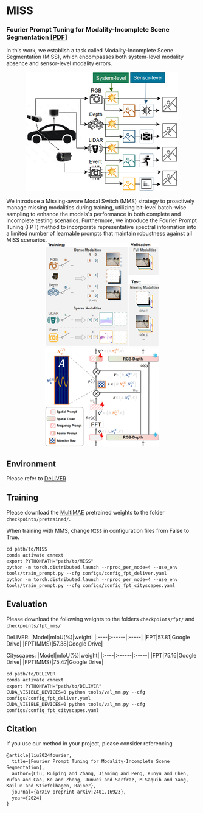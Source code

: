 # MISS

### Fourier Prompt Tuning for Modality-Incomplete Scene Segmentation [[PDF]](https://arxiv.org/pdf/2401.16923)

In this work, we establish a task called Modality-Incomplete Scene Segmentation (MISS), which encompasses both system-level modality absence and sensor-level modality errors. 
<p align="center">
  <img src="figs/MISS.png" width="400">
</p>
We introduce a Missing-aware Modal Switch (MMS) strategy to proactively manage missing modalities during training, utilizing bit-level batch-wise sampling to enhance the models's performance in both complete and incomplete testing scenarios. Furthermore, we introduce the Fourier Prompt Tuning (FPT) method to incorporate representative spectral information into a limited number of learnable prompts that maintain robustness against all MISS scenarios. 
<div style="display:inline-block" align="center">
  <img src="figs/MMS.png" alt="image1" width="300">
  <img src="figs/FPT.png" alt="image2" width="300">
</div>

## Environment
Please refer to [DeLIVER](https://github.com/jamycheung/DELIVER)

## Training
Please download the [MultiMAE](https://drive.google.com/file/d/1reL9dvGr_kGPk73HeFdzziS7lIbi2PDg/view?usp=sharing) pretrained weights to the folder `checkpoints/pretrained/`.

When training with MMS, change `MISS` in configuration files from False to True.
```
cd path/to/MISS
conda activate cmnext
export PYTHONPATH="path/to/MISS"
python -m torch.distributed.launch --nproc_per_node=4 --use_env tools/train_prompt.py --cfg configs/config_fpt_deliver.yaml
python -m torch.distributed.launch --nproc_per_node=4 --use_env tools/train_prompt.py --cfg configs/config_fpt_cityscapes.yaml
```

## Evaluation
Please download the following weights to the folders `checkpoints/fpt/` and `checkpoints/fpt_mms/`

DeLIVER:
|Model|mIoU(%)|weight|
|:----|:------|:-----|
|FPT|57.81|Google Drive|
|FPT(MMS)|57.38|Google Drive|

Cityscapes:
|Model|mIoU(%)|weight|
|:----|:------|:-----|
|FPT|75.16|Google Drive|
|FPT(MMS)|75.47|Google Drive|

```
cd path/to/DELIVER
conda activate cmnext
export PYTHONPATH="path/to/DELIVER"
CUDA_VISIBLE_DEVICES=0 python tools/val_mm.py --cfg configs/config_fpt_deliver.yaml
CUDA_VISIBLE_DEVICES=0 python tools/val_mm.py --cfg configs/config_fpt_cityscapes.yaml
```

## Citation
If you use our method in your project, please consider referencing
```
@article{liu2024fourier,
  title={Fourier Prompt Tuning for Modality-Incomplete Scene Segmentation},
  author={Liu, Ruiping and Zhang, Jiaming and Peng, Kunyu and Chen, Yufan and Cao, Ke and Zheng, Junwei and Sarfraz, M Saquib and Yang, Kailun and Stiefelhagen, Rainer},
  journal={arXiv preprint arXiv:2401.16923},
  year={2024}
}

```
